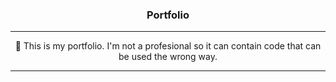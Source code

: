 <h3 align="center">
    Portfolio
</h3>

---

<p align="center">
    💼 This is my portfolio. I'm not a profesional so it can contain code that can be used the wrong way.
</p>

---
